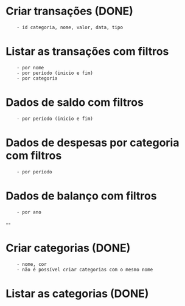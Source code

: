 # Criar transações (DONE)

        - id categoria, nome, valor, data, tipo

# Listar as transações com filtros

        - por nome
        - por período (inicio e fim)
        - por categoria

# Dados de saldo com filtros

        - por período (inicio e fim)

# Dados de despesas por categoria com filtros

        - por período

# Dados de balanço com filtros

        - por ano

--

# Criar categorias (DONE)

        - nome, cor
        - não é possível criar categorias com o mesmo nome

# Listar as categorias (DONE)

